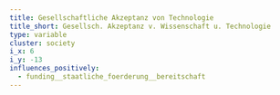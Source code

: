 ```yaml
---
title: Gesellschaftliche Akzeptanz von Technologie
title_short: Gesellsch. Akzeptanz v. Wissenschaft u. Technologie
type: variable
cluster: society
i_x: 6
i_y: -13
influences_positively:
  - funding__staatliche_foerderung__bereitschaft
---
```


